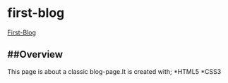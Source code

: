 # first-blog
[First-Blog](https://morcicek.github.io/first-blog/)

##Overview
---
This page is about a classic blog-page.It is created with;
*HTML5
*CSS3
